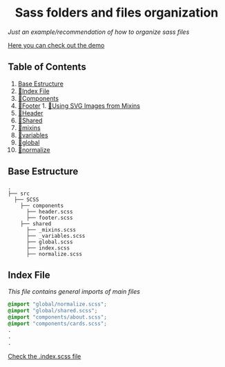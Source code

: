 <h1 align="center">
  Sass folders and files organization
</h1>

_Just an example/recommendation of how to organize sass files_

[Here you can check out the demo](https://lariicsa.github.io/sass-base-template/)

## Table of Contents

1. [Base Estructure](#Base-Estructure)
2. [📄Index File](#Index-File)
3. [📂Components](src/SCSS/components)
  1. [📄Footer](src/SCSS/components/footer.scss)
    1. [📄Using SVG Images from Mixins](src/SCSS/components/footer.scss)
  2. [📄Header](src/SCSS/components/header.scss)
4. [📂Shared](src/SCSS/shared)
  1. [📄mixins](src/SCSS/shared/_mixins.scss)
  2. [📄variables](src/SCSS/shared/_variables.scss)
  3. [📄global](src/SCSS/shared/global.scss)
  4. [📄normalize](src/SCSS/shared/normalize.scss)


## Base Estructure
    .
    ├── src
      ├── SCSS
        ├── components
          ├── header.scss
          ├── footer.scss
        ├── shared
          ├── _mixins.scss
          ├── _variables.scss
          ├── global.scss
          ├── index.scss
          ├── normalize.scss
       

## Index File

_This file contains general imports of main files_

```css
@import "global/normalize.scss";
@import "global/shared.scss";
@import "components/about.scss";
@import "components/cards.scss";
.
.
.
```
[Check the .index.scss file](src/SCSS/index.scss)
